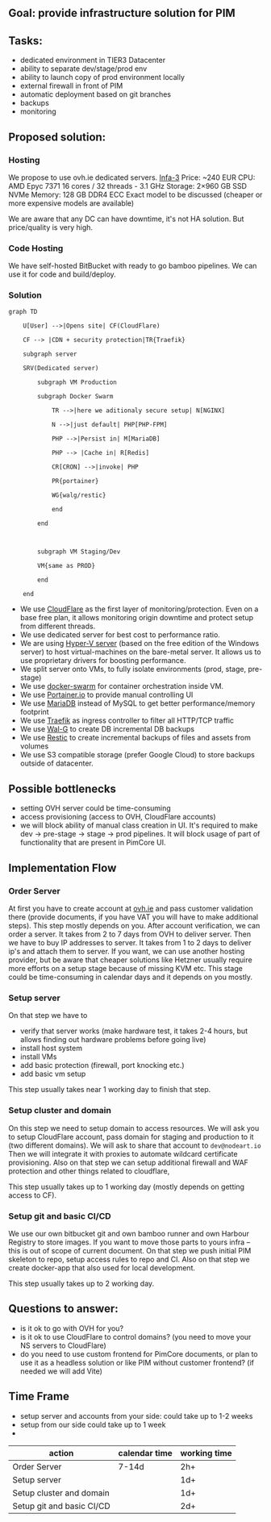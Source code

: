 ## Goal: provide infrastructure solution for PIM
## Tasks:
- dedicated environment in TIER3 Datacenter
- ability to separate dev/stage/prod env
- ability to launch copy of prod environment locally
- external firewall in front of PIM
- automatic deployment based on git branches
- backups
- monitoring

## Proposed solution:
### Hosting
We propose to use ovh.ie dedicated servers. [Infa-3](https://us.ovhcloud.com/bare-metal/infra/infra-3-le/) 
Price: ~240 EUR
CPU: AMD Epyc 7371 16 cores / 32 threads - 3.1 GHz
Storage: 2×960 GB SSD NVMe
Memory: 128 GB DDR4 ECC
Exact model to be discussed (cheaper or more expensive models are available)

We are aware that any DC can have downtime, it's not HA solution. But price/quality is very high.

### Code Hosting
We have self-hosted BitBucket with ready to go bamboo pipelines. We can use it for code and build/deploy.
### Solution
```mermaid
graph TD

    U[User] -->|Opens site| CF(CloudFlare)

    CF --> |CDN + security protection|TR{Traefik}

    subgraph server

    SRV(Dedicated server)

        subgraph VM Production

        subgraph Docker Swarm

            TR -->|here we aditionaly secure setup| N[NGINX]

            N -->|just default| PHP[PHP-FPM]

            PHP -->|Persist in| M[MariaDB]

            PHP --> |Cache in| R[Redis]

            CR[CRON] -->|invoke| PHP

            PR{portainer}

            WG{walg/restic}

            end

        end

  

        subgraph VM Staging/Dev

        VM{same as PROD}

        end

    end
```
- We use [CloudFlare](https://www.cloudflare.com/) as the first layer of monitoring/protection. Even on a base free plan, it allows monitoring origin downtime and protect setup from different threads.
- We use dedicated server for best cost to performance ratio.
- We are using [Hyper-V server](https://en.wikipedia.org/wiki/Hyper-V) (based on the free edition of the Windows server) to host virtual-machines on the bare-metal server. It allows us to use proprietary drivers for boosting performance.
- We split server onto VMs, to fully isolate environments (prod, stage, pre-stage)
- We use [docker-swarm](https://docs.docker.com/engine/swarm/) for container orchestration inside VM. 
- We use [Portainer.io](Portainer.io) to provide manual controlling UI
- We use [MariaDB](https://mariadb.org/) instead of MySQL to get better performance/memory footprint
- We use [Traefik](https://traefik.io/) as ingress controller to filter all HTTP/TCP traffic
- We use [Wal-G](https://github.com/wal-g/wal-g) to create DB incremental DB backups
- We use [Restic](https://restic.net/) to create incremental backups of files and assets from volumes
- We use S3 compatible storage (prefer Google Cloud) to store backups outside of datacenter.

## Possible bottlenecks
- setting OVH server could be time-consuming
- access provisioning (access to OVH, CloudFlare accounts)
- we will block ability of manual class creation in UI. It's required to make dev -> pre-stage -> stage -> prod pipelines. It will block usage of part of functionality that are present in PimCore UI.

## Implementation Flow
### Order Server
At first you have to create account at [ovh.ie](https://ovh.ie) and pass customer validation there (provide documents, if you have VAT you will have to make additional steps). This step mostly depends on you.
After account verification, we can order a server. It takes from 2 to 7 days from OVH to deliver server. Then we have to buy IP addresses to server. It takes from 1 to 2 days to deliver ip's and attach them to server.
If you want, we can use another hosting provider, but be aware that cheaper solutions like Hetzner usually require more efforts on a setup stage because of missing KVM etc.
This stage could be time-consuming in calendar days and it depends on you mostly.
### Setup server
On that step we have to
- verify that server works (make hardware test, it takes 2-4 hours, but allows finding out hardware problems before going live)
- install host system
- install VMs
- add basic protection (firewall, port knocking etc.)
- add basic vm setup

This step usually takes near 1 working day to finish that step.

### Setup cluster and domain
On this step we need to setup domain to access resources. We will ask you to setup CloudFlare account, pass domain for staging and production to it (two different domains). We will ask to share that account to `dev@nodeart.io`
Then we will integrate it with proxies to automate wildcard certificate provisioning. Also on that step we can setup additional firewall and WAF protection and other things related to cloudflare,

This step usually takes up to 1 working day (mostly depends on getting access to CF).
### Setup git and basic CI/CD
We use our own bitbucket git and own bamboo runner and own Harbour Registry to store images. If you want to move those parts to yours infra – this is out of scope of current document.
On that step we push initial PIM skeleton to repo, setup access rules to repo and CI. Also on that step we create docker-app that also used for local development.

This step usually takes up to 2 working day.


## Questions to answer:
- is it ok to go with OVH for you?
- is it ok to use CloudFlare to control domains? (you need to move your NS servers to CloudFlare)
- do you need to use custom frontend for PimCore documents, or plan to use it as a headless solution or like PIM without customer frontend? (if needed we will add Vite)


## Time Frame
- setup server and accounts from your side: could take up to 1-2 weeks
- setup from our side could take up to 1 week
-


action | calendar time | working time
----- | ---- | ----
Order Server | 7-14d | 2h+ |
Setup server |  | 1d+ |
Setup cluster and domain |  | 1d+ |
Setup git and basic CI/CD |  | 2d+ |
